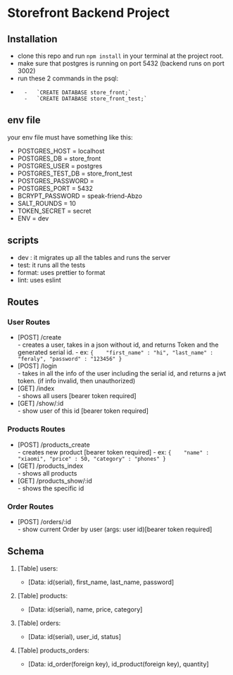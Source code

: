 # Storefront Backend Project

## Installation

- clone this repo and run `npm install` in your terminal at the project root.
- make sure that postgres is running on port 5432 (backend runs on port 3002)
- run these 2 commands in the psql:
-       -   `CREATE DATABASE store_front;`
        -   `CREATE DATABASE store_front_test;`

## env file
your env file must have something like this:
- POSTGRES_HOST = localhost
- POSTGRES_DB = store_front
- POSTGRES_USER = postgres
- POSTGRES_TEST_DB = store_front_test
- POSTGRES_PASSWORD = <YOUR PASSWORD HERE>
- POSTGRES_PORT = 5432
- BCRYPT_PASSWORD = speak-friend-Abzo
- SALT_ROUNDS = 10
- TOKEN_SECRET = secret
- ENV = dev

## scripts
- dev : it migrates up all the tables and runs the server
- test: it runs all the tests
- format: uses prettier to format
- lint: uses eslint

## Routes
### User Routes
- [POST] /create        
            - creates a user, takes in a json without id, and returns Token and the generated serial id.
                - ex: `{   
                        "first_name" : "hi",
                        "last_name" : "feraly",
                        "password" : "123456"
                           }`
- [POST] /login         
            - takes in all the info of the user including the serial id, and returns a jwt token. (if info invalid, then unauthorized)
- [GET] /index          
            - shows all users [bearer token required]
- [GET] /show/:id       
            - show user of this id [bearer token required]


### Products Routes
- [POST] /products_create       
            - creates new product [bearer token required]
                - ex: `{   
                         "name" : "xiaomi",
                         "price" : 50,
                         "category" : "phones"
                         }`
- [GET] /products_index          
            - shows all products
- [GET] /products_show/:id       
            - shows the specific id 

### Order Routes
- [POST] /orders/:id            
            - show current Order by user (args: user id)[bearer token required]

## Schema
     
1. [Table] users:
    - [Data: id(serial), first_name, last_name, password]
        
        
2. [Table] products: 
    - [Data: id(serial), name, price, category]
        
        
3. [Table] orders: 
    - [Data: id(serial), user_id, status]
        
        
4. [Table] products_orders: 
    - [Data: id_order(foreign key), id_product(foreign key), quantity]





